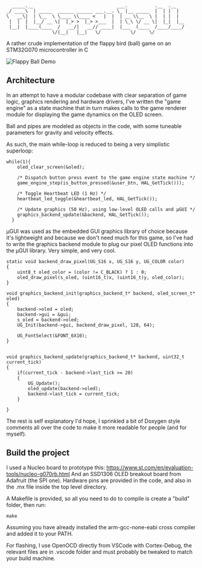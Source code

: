 ```
  _____.__                               ___.          .__  .__   
_/ ____\  | _____  ______ ______ ___.__. \_ |__ _____  |  | |  |  
\   __\|  | \__  \ \____ \\____ <   |  |  | __ \\__  \ |  | |  |  
 |  |  |  |__/ __ \|  |_> >  |_> >___  |  | \_\ \/ __ \|  |_|  |__
 |__|  |____(____  /   __/|   __// ____|  |___  (____  /____/____/
                 \/|__|   |__|   \/           \/     \/
```

A rather crude implementation of the flappy bird (ball) game on an STM32G070 microcontroller in C

![Flappy Ball Demo](demo/flappy-ball-demo.gif)

## Architecture

In an attempt to have a modular codebase with clear separation of game logic, graphics rendering and hardware drivers, I've written the "game engine" as a state machine that in turn makes calls to the game renderer module for displaying the game dynamics on the OLED screen.

Ball and pipes are modeled as objects in the code, with some tuneable parameters for gravity and velocity effects.

As such, the main while-loop is reduced to being a very simplistic superloop:
```
while(1){
    oled_clear_screen(&oled);
    
    /* Dispatch button press event to the game engine state machine */
    game_engine_step(is_button_pressed(&user_btn, HAL_GetTick()));

    /* Toggle Heartbeat LED (1 Hz) */
    heartbeat_led_toggle(&heartbeat_led, HAL_GetTick());

    /* Update graphics (50 Hz), using low-level OLED calls and µGUI */
    graphics_backend_update(&backend, HAL_GetTick());
  }
```
µGUI was used as the embedded GUI graphics library of choice because it's lightweight and because we don't need much for this game, so I've had to write the graphics backend module to plug our pixel OLED functions into the µGUI library.
Very simple, and very cool.

```
static void backend_draw_pixel(UG_S16 x, UG_S16 y, UG_COLOR color)
{
    uint8_t oled_color = (color != C_BLACK) ? 1 : 0;
    oled_draw_pixel(s_oled, (uint16_t)x, (uint16_t)y, oled_color);
}

void graphics_backend_init(graphics_backend_t* backend, oled_screen_t* oled)
{
    backend->oled = oled;
    backend->gui = &gui;
    s_oled = backend->oled;
    UG_Init(backend->gui, backend_draw_pixel, 128, 64);

    UG_FontSelect(&FONT_6X10);
}


void graphics_backend_update(graphics_backend_t* backend, uint32_t current_tick)
{
    if(current_tick - backend->last_tick >= 20)
    {
        UG_Update();
        oled_update(backend->oled);
        backend->last_tick = current_tick;
    }

}
```

The rest is self explanatory I'd hope, I sprinkled a bit of Doxygen style comments all over the code to make it more readable for people (and for myself).

## Build the project

I used a Nucleo board to prototype this: https://www.st.com/en/evaluation-tools/nucleo-g070rb.html
And an SSD1306 OLED breakout board from Adafruit (the SPI one).
Hardware pins are provided in the code, and also in the .mx file inside the top level directory.

A Makefile is provided, so all you need to do to compile is create a "build" folder, then run:
```
make
```
Assuming you have already installed the arm-gcc-none-eabi cross compiler and added it to your PATH.

For flashing, I use OpenOCD directly from VSCode with Cortex-Debug, the relevant files are in .vscode folder and must probably be tweaked to match your build machine.
